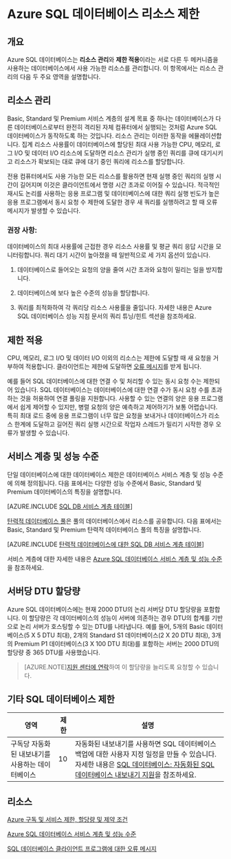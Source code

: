 <properties
	pageTitle="Azure SQL 데이터베이스 리소스 제한"
	description="이 페이지에서는 Azure SQL 데이터베이스에 대한 몇 가지 일반적인 리소스 제한을 설명합니다."
	services="sql-database"
	documentationCenter="na"
	authors="rothja"
	manager="jeffreyg"
	editor="monicar" />


<tags
	ms.service="sql-database"
	ms.devlang="na"
	ms.topic="article"
	ms.tgt_pltfrm="na"
	ms.workload="data-management"
	ms.date="09/11/2015"
	ms.author="jroth" />


# Azure SQL 데이터베이스 리소스 제한

## 개요

Azure SQL 데이터베이스는 **리소스 관리**와 **제한 적용**이라는 서로 다른 두 메커니즘을 사용하는 데이터베이스에서 사용 가능한 리소스를 관리합니다. 이 항목에서는 리소스 관리의 다음 두 주요 영역을 설명합니다.

## 리소스 관리
Basic, Standard 및 Premium 서비스 계층의 설계 목표 중 하나는 데이터베이스가 다른 데이터베이스로부터 완전히 격리된 자체 컴퓨터에서 실행되는 것처럼 Azure SQL 데이터베이스가 동작하도록 하는 것입니다. 리소스 관리는 이러한 동작을 에뮬레이션합니다. 집계 리소스 사용률이 데이터베이스에 할당된 최대 사용 가능한 CPU, 메모리, 로그 I/O 및 데이터 I/O 리소스에 도달하면 리소스 관리가 실행 중인 쿼리를 큐에 대기시키고 리소스가 확보되는 대로 큐에 대기 중인 쿼리에 리소스를 할당합니다.

전용 컴퓨터에서도 사용 가능한 모든 리소스를 활용하면 현재 실행 중인 쿼리의 실행 시간이 길어지며 이것은 클라이언트에서 명령 시간 초과로 이어질 수 있습니다. 적극적인 재시도 논리를 사용하는 응용 프로그램 및 데이터베이스에 대한 쿼리 실행 빈도가 높은 응용 프로그램에서 동시 요청 수 제한에 도달한 경우 새 쿼리를 실행하려고 할 때 오류 메시지가 발생할 수 있습니다.

### 권장 사항:
데이터베이스의 최대 사용률에 근접한 경우 리소스 사용률 및 평균 쿼리 응답 시간을 모니터링합니다. 쿼리 대기 시간이 높아졌을 때 일반적으로 세 가지 옵션이 있습니다.

1.	데이터베이스로 들어오는 요청의 양을 줄여 시간 초과와 요청이 밀리는 일을 방지합니다.

2.	데이터베이스에 보다 높은 수준의 성능을 할당합니다.

3.	쿼리를 최적화하여 각 쿼리당 리소스 사용률을 줄입니다. 자세한 내용은 Azure SQL 데이터베이스 성능 지침 문서의 쿼리 튜닝/힌트 섹션을 참조하세요.

## 제한 적용
CPU, 메모리, 로그 I/O 및 데이터 I/O 이외의 리소스는 제한에 도달할 때 새 요청을 거부하여 적용합니다. 클라이언트는 제한에 도달하면 [오류 메시지](sql-database-develop-error-messages.md)를 받게 됩니다.

예를 들어 SQL 데이터베이스에 대한 연결 수 및 처리할 수 있는 동시 요청 수는 제한되어 있습니다. SQL 데이터베이스는 데이터베이스에 대한 연결 수가 동시 요청 수를 초과하는 것을 허용하여 연결 풀링을 지원합니다. 사용할 수 있는 연결의 양은 응용 프로그램에서 쉽게 제어할 수 있지만, 병렬 요청의 양은 예측하고 제어하기가 보통 어렵습니다. 특히 최대 로드 중에 응용 프로그램이 너무 많은 요청을 보내거나 데이터베이스가 리소스 한계에 도달하고 길어진 쿼리 실행 시간으로 작업자 스레드가 밀리기 시작한 경우 오류가 발생할 수 있습니다.

## 서비스 계층 및 성능 수준

단일 데이터베이스에 대한 데이터베이스 제한은 데이터베이스 서비스 계층 및 성능 수준에 의해 정의됩니다. 다음 표에서는 다양한 성능 수준에서 Basic, Standard 및 Premium 데이터베이스의 특징을 설명합니다.

[AZURE.INCLUDE [SQL DB 서비스 계층 테이블](../../includes/sql-database-service-tiers-table.md)]

[탄력적 데이터베이스 풀](sql-database-elastic-pool.md)은 풀의 데이터베이스에서 리소스를 공유합니다. 다음 표에서는 Basic, Standard 및 Premium 탄력적 데이터베이스 풀의 특징을 설명합니다.

[AZURE.INCLUDE [탄력적 데이터베이스에 대한 SQL DB 서비스 계층 테이블](../../includes/sql-database-service-tiers-table-elastic-db-pools.md)]

서비스 계층에 대한 자세한 내용은 [Azure SQL 데이터베이스 서비스 계층 및 성능 수준](sql-database-service-tiers.md)을 참조하세요.

## 서버당 DTU 할당량

Azure SQL 데이터베이스에는 현재 2000 DTU의 논리 서버당 DTU 할당량을 포함합니다. 이 할당량은 각 데이터베이스의 성능이 서버에 의존하는 경우 DTU의 합계를 기반으로 논리 서버가 호스팅할 수 있는 DTU를 나타냅니다. 예를 들어, 5개의 Basic 데이터베이스(5 X 5 DTU 최대), 2개의 Standard S1 데이터베이스(2 X 20 DTU 최대), 3개의 Premium P1 데이터베이스(3 X 100 DTU 최대)를 포함하는 서버는 2000 DTU의 할당량 중 365 DTU를 사용했습니다.

>[AZURE.NOTE][지원 센터에 연락](http://azure.microsoft.com/blog/2014/06/04/azure-limits-quotas-increase-requests/)하여 이 할당량을 늘리도록 요청할 수 있습니다.

## 기타 SQL 데이터베이스 제한

| 영역 | 제한 | 설명 |
|---|---|---|
| 구독당 자동화된 내보내기를 사용하는 데이터베이스 | 10 | 자동화된 내보내기를 사용하면 SQL 데이터베이스 백업에 대한 사용자 지정 일정을 만들 수 있습니다. 자세한 내용은 [SQL 데이터베이스: 자동화된 SQL 데이터베이스 내보내기 지원](http://weblogs.asp.net/scottgu/windows-azure-july-updates-sql-database-traffic-manager-autoscale-virtual-machines)을 참조하세요.|

## 리소스

[Azure 구독 및 서비스 제한, 할당량 및 제약 조건](../azure-subscription-service-limits.md)

[Azure SQL 데이터베이스 서비스 계층 및 성능 수준](https://msdn.microsoft.com/library/azure/dn741336.aspx)

[SQL 데이터베이스 클라이언트 프로그램에 대한 오류 메시지](sql-database-develop-error-messages.md)

<!---HONumber=Sept15_HO3-->